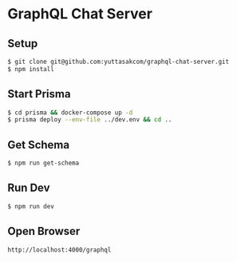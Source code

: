 # GraphQL Chat Server

## Setup

```bash
$ git clone git@github.com:yuttasakcom/graphql-chat-server.git
$ npm install
```

## Start Prisma

```bash
$ cd prisma && docker-compose up -d
$ prisma deploy --env-file ../dev.env && cd ..
```

## Get Schema

```bash
$ npm run get-schema
```

## Run Dev

```bash
$ npm run dev
```

## Open Browser

```
http://localhost:4000/graphql
```
